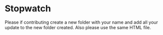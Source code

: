 # Stopwatch

Please if contributing create a new folder with your name and add all your update to the new folder created.
Also please use the same HTML file.
